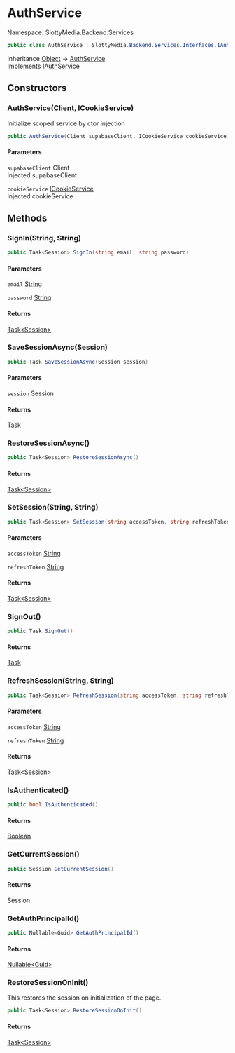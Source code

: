 # AuthService

Namespace: SlottyMedia.Backend.Services

```csharp
public class AuthService : SlottyMedia.Backend.Services.Interfaces.IAuthService
```

Inheritance [Object](https://docs.microsoft.com/en-us/dotnet/api/system.object) → [AuthService](./slottymedia.backend.services.authservice.md)<br>
Implements [IAuthService](./slottymedia.backend.services.interfaces.iauthservice.md)

## Constructors

### **AuthService(Client, ICookieService)**

Initialize scoped service by ctor injection

```csharp
public AuthService(Client supabaseClient, ICookieService cookieService)
```

#### Parameters

`supabaseClient` Client<br>
Injected supabaseClient

`cookieService` [ICookieService](./slottymedia.backend.services.interfaces.icookieservice.md)<br>
Injected cookieService

## Methods

### **SignIn(String, String)**

```csharp
public Task<Session> SignIn(string email, string password)
```

#### Parameters

`email` [String](https://docs.microsoft.com/en-us/dotnet/api/system.string)<br>

`password` [String](https://docs.microsoft.com/en-us/dotnet/api/system.string)<br>

#### Returns

[Task&lt;Session&gt;](https://docs.microsoft.com/en-us/dotnet/api/system.threading.tasks.task-1)<br>

### **SaveSessionAsync(Session)**

```csharp
public Task SaveSessionAsync(Session session)
```

#### Parameters

`session` Session<br>

#### Returns

[Task](https://docs.microsoft.com/en-us/dotnet/api/system.threading.tasks.task)<br>

### **RestoreSessionAsync()**

```csharp
public Task<Session> RestoreSessionAsync()
```

#### Returns

[Task&lt;Session&gt;](https://docs.microsoft.com/en-us/dotnet/api/system.threading.tasks.task-1)<br>

### **SetSession(String, String)**

```csharp
public Task<Session> SetSession(string accessToken, string refreshToken)
```

#### Parameters

`accessToken` [String](https://docs.microsoft.com/en-us/dotnet/api/system.string)<br>

`refreshToken` [String](https://docs.microsoft.com/en-us/dotnet/api/system.string)<br>

#### Returns

[Task&lt;Session&gt;](https://docs.microsoft.com/en-us/dotnet/api/system.threading.tasks.task-1)<br>

### **SignOut()**

```csharp
public Task SignOut()
```

#### Returns

[Task](https://docs.microsoft.com/en-us/dotnet/api/system.threading.tasks.task)<br>

### **RefreshSession(String, String)**

```csharp
public Task<Session> RefreshSession(string accessToken, string refreshToken)
```

#### Parameters

`accessToken` [String](https://docs.microsoft.com/en-us/dotnet/api/system.string)<br>

`refreshToken` [String](https://docs.microsoft.com/en-us/dotnet/api/system.string)<br>

#### Returns

[Task&lt;Session&gt;](https://docs.microsoft.com/en-us/dotnet/api/system.threading.tasks.task-1)<br>

### **IsAuthenticated()**

```csharp
public bool IsAuthenticated()
```

#### Returns

[Boolean](https://docs.microsoft.com/en-us/dotnet/api/system.boolean)<br>

### **GetCurrentSession()**

```csharp
public Session GetCurrentSession()
```

#### Returns

Session<br>

### **GetAuthPrincipalId()**

```csharp
public Nullable<Guid> GetAuthPrincipalId()
```

#### Returns

[Nullable&lt;Guid&gt;](https://docs.microsoft.com/en-us/dotnet/api/system.nullable-1)<br>

### **RestoreSessionOnInit()**

This restores the session on initialization of the page.

```csharp
public Task<Session> RestoreSessionOnInit()
```

#### Returns

[Task&lt;Session&gt;](https://docs.microsoft.com/en-us/dotnet/api/system.threading.tasks.task-1)<br>
